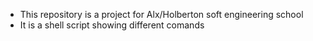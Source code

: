 * This repository is a project for Alx/Holberton soft engineering school
* It is a shell script showing different comands